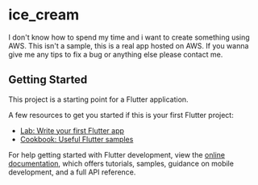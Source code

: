 # ice_cream

I don't know how to spend my time and i want to create something using AWS. 
This isn't a sample, this is a real app hosted on AWS. 
If you wanna give me any tips to fix a bug or anything else please contact me.

## Getting Started
This project is a starting point for a Flutter application.

A few resources to get you started if this is your first Flutter project:

- [Lab: Write your first Flutter app](https://docs.flutter.dev/get-started/codelab)
- [Cookbook: Useful Flutter samples](https://docs.flutter.dev/cookbook)

For help getting started with Flutter development, view the
[online documentation](https://docs.flutter.dev/), which offers tutorials,
samples, guidance on mobile development, and a full API reference.
